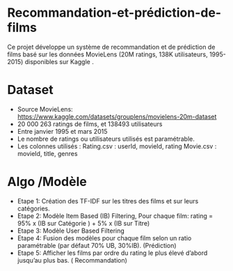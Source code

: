 # Recommandation-et-prédiction-de-films
Ce projet développe un système de recommandation et de prédiction de films basé sur les données MovieLens (20M ratings, 138K utilisateurs, 1995-2015) disponibles sur Kaggle . 
# Dataset
- Source MovieLens: https://www.kaggle.com/datasets/grouplens/movielens-20m-dataset
- 20 000 263 ratings de films, et 138493 utilisateurs 
- Entre janvier 1995 et mars 2015
- Le nombre de ratings ou utilisateurs utilisés est paramétrable.
- Les colonnes utilisés : 
 Rating.csv : userId, movieId, rating
 Movie.csv : movieId, title, genres
# Algo /Modèle
- Etape 1: Création des TF-IDF sur les titres des films et sur leurs catégories.
- Etape 2: Modèle Item Based (IB) Filtering, Pour chaque film: rating = 95% x (IB sur Catégorie ) + 5% x (IB sur Titre) 
- Etape 3: Modèle User Based Filtering
- Etape 4: Fusion des modèles pour chaque film selon un ratio paramétrable (par défaut 70% UB, 30%IB). (Prédiction) 
- Etape 5: Afficher les films par ordre du rating le plus élevé d’abord jusqu’au plus bas. ( Recommandation)
